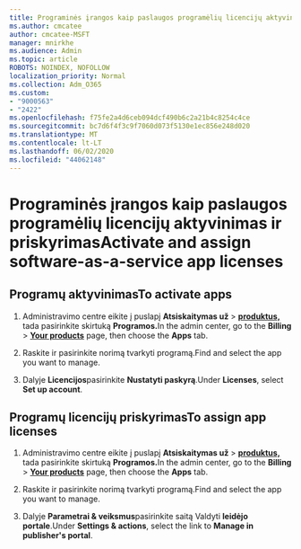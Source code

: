 ```yaml
---
title: Programinės įrangos kaip paslaugos programėlių licencijų aktyvinimas ir priskyrimas
ms.author: cmcatee
author: cmcatee-MSFT
manager: mnirkhe
ms.audience: Admin
ms.topic: article
ROBOTS: NOINDEX, NOFOLLOW
localization_priority: Normal
ms.collection: Adm_O365
ms.custom:
- "9000563"
- "2422"
ms.openlocfilehash: f75fe2a4d6ceb094dcf490b6c2a21b4c8254c4ce
ms.sourcegitcommit: bc7d6f4f3c9f7060d073f5130e1ec856e248d020
ms.translationtype: MT
ms.contentlocale: lt-LT
ms.lasthandoff: 06/02/2020
ms.locfileid: "44062148"
---
```

# <a name="activate-and-assign-software-as-a-service-app-licenses"></a><span data-ttu-id="687d3-102">Programinės įrangos kaip paslaugos programėlių licencijų aktyvinimas ir priskyrimas</span><span class="sxs-lookup"><span data-stu-id="687d3-102">Activate and assign software-as-a-service app licenses</span></span> 

## <a name="to-activate-apps"></a><span data-ttu-id="687d3-103">Programų aktyvinimas</span><span class="sxs-lookup"><span data-stu-id="687d3-103">To activate apps</span></span>

1. <span data-ttu-id="687d3-104">Administravimo centre eikite į puslapį **Atsiskaitymas už**  >  **[produktus,](https://go.microsoft.com/fwlink/p/?linkid=842054)** tada pasirinkite skirtuką **Programos.**</span><span class="sxs-lookup"><span data-stu-id="687d3-104">In the admin center, go to the **Billing** > **[Your products](https://go.microsoft.com/fwlink/p/?linkid=842054)** page, then choose the **Apps** tab.</span></span>

2. <span data-ttu-id="687d3-105">Raskite ir pasirinkite norimą tvarkyti programą.</span><span class="sxs-lookup"><span data-stu-id="687d3-105">Find and select the app you want to manage.</span></span>

3. <span data-ttu-id="687d3-106">Dalyje **Licencijos**pasirinkite **Nustatyti paskyrą**.</span><span class="sxs-lookup"><span data-stu-id="687d3-106">Under **Licenses**, select **Set up account**.</span></span>  

## <a name="to-assign-app-licenses"></a><span data-ttu-id="687d3-107">Programų licencijų priskyrimas</span><span class="sxs-lookup"><span data-stu-id="687d3-107">To assign app licenses</span></span>

1. <span data-ttu-id="687d3-108">Administravimo centre eikite į puslapį **Atsiskaitymas už**  >  **[produktus,](https://go.microsoft.com/fwlink/p/?linkid=842054)** tada pasirinkite skirtuką **Programos.**</span><span class="sxs-lookup"><span data-stu-id="687d3-108">In the admin center, go to the **Billing** > **[Your products](https://go.microsoft.com/fwlink/p/?linkid=842054)** page, then choose the **Apps** tab.</span></span>

2. <span data-ttu-id="687d3-109">Raskite ir pasirinkite norimą tvarkyti programą.</span><span class="sxs-lookup"><span data-stu-id="687d3-109">Find and select the app you want to manage.</span></span>  

3. <span data-ttu-id="687d3-110">Dalyje **Parametrai & veiksmus**pasirinkite saitą Valdyti **leidėjo portale**.</span><span class="sxs-lookup"><span data-stu-id="687d3-110">Under **Settings & actions**, select the link to **Manage in publisher's portal**.</span></span>